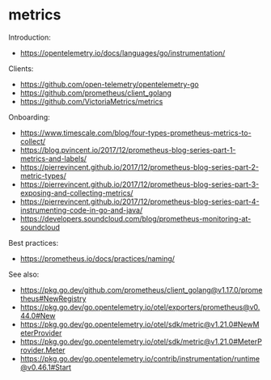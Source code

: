 # metrics

Introduction:
- https://opentelemetry.io/docs/languages/go/instrumentation/

Clients:
- https://github.com/open-telemetry/opentelemetry-go
- https://github.com/prometheus/client_golang
- https://github.com/VictoriaMetrics/metrics

Onboarding:
- https://www.timescale.com/blog/four-types-prometheus-metrics-to-collect/
- https://blog.pvincent.io/2017/12/prometheus-blog-series-part-1-metrics-and-labels/
- https://pierrevincent.github.io/2017/12/prometheus-blog-series-part-2-metric-types/
- https://pierrevincent.github.io/2017/12/prometheus-blog-series-part-3-exposing-and-collecting-metrics/
- https://pierrevincent.github.io/2017/12/prometheus-blog-series-part-4-instrumenting-code-in-go-and-java/
- https://developers.soundcloud.com/blog/prometheus-monitoring-at-soundcloud

Best practices:
- https://prometheus.io/docs/practices/naming/

See also:
- https://pkg.go.dev/github.com/prometheus/client_golang@v1.17.0/prometheus#NewRegistry
- https://pkg.go.dev/go.opentelemetry.io/otel/exporters/prometheus@v0.44.0#New
- https://pkg.go.dev/go.opentelemetry.io/otel/sdk/metric@v1.21.0#NewMeterProvider
- https://pkg.go.dev/go.opentelemetry.io/otel/sdk/metric@v1.21.0#MeterProvider.Meter
- https://pkg.go.dev/go.opentelemetry.io/contrib/instrumentation/runtime@v0.46.1#Start
